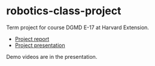 # robotics-class-project

Term project for course DGMD E-17 at Harvard Extension. 

* [Project report](https://docs.google.com/document/d/1azPZ7RInZ5MSS7Xkc8h3pntfBr3BuKz7I5xGKB1HvP4/edit#heading=h.8034ke80xo7n)
* [Project presentation](https://docs.google.com/presentation/d/1Gw6D-F6vQlKz-19Fz66U2dK3yKsz1oE4u7Sj0Q85cE8/edit#slide=id.p)

Demo videos are in the presentation.
